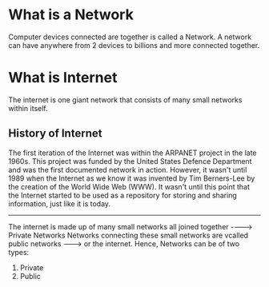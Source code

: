# What is a Network

Computer devices connected are together is called a Network. A network can have anywhere from 2 devices to billions and more connected together.

# What is Internet

The internet is  one giant network that consists of many small networks within itself.

## History of Internet
The first iteration of the Internet was within the ARPANET project in the late 1960s. This project was funded by the United States Defence Department and was the first documented network in action. 
However, it wasn't until 1989 when the Internet as we know it was invented by Tim Berners-Lee by the creation of the World Wide Web (WWW).
It wasn't until this point that the Internet started to be used as a repository for storing and sharing information, just like it is today.

***

The internet is made up of many small networks all joined together ----> Private Networks
Networks connecting these small networks are vcalled public networks ---> or the internet.
Hence,
Networks can be of two types:
1. Private
2. Public
